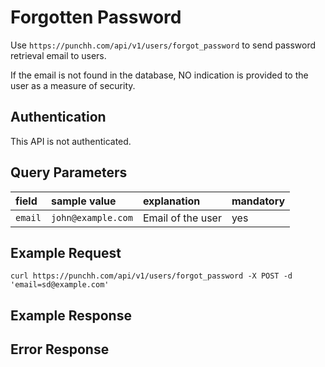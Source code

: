 # Forgotten Password

<p>Use <code>https://punchh.com/api/v1/users/forgot_password</code> to send password retrieval email to users.</p>
<p>If the email is not found in the database, NO indication is provided to the user as a measure of security.</p>
<h2><a aria-hidden="true" href="#authentication" class="anchor" id="user-content-authentication"><span class="octicon octicon-link"></span></a>Authentication</h2>
<p>This API is not authenticated.</p>
<h2><a aria-hidden="true" href="#query-parameters" class="anchor" id="user-content-query-parameters"><span class="octicon octicon-link"></span></a>Query Parameters</h2>
<table>
	<thead>
		<tr>
			<th align="left"><strong>field</strong></th>
			<th align="left"><strong>sample value</strong></th>
			<th align="left"><strong>explanation</strong></th>
			<th align="left"><strong>mandatory</strong></th>
		</tr>
	</thead>
	<tbody>
		<tr>
			<td align="left"><code>email</code></td>
			<td align="left"><code>john@example.com</code></td>
			<td align="left">Email of the user</td>
			<td align="left">yes</td>
		</tr>
	</tbody>
</table>
<h2><a aria-hidden="true" href="#example-request" class="anchor" id="user-content-example-request"><span class="octicon octicon-link"></span></a>Example Request</h2>
<p><code>curl https://punchh.com/api/v1/users/forgot_password -X POST -d 'email=sd@example.com'</code></p>
<h2><a aria-hidden="true" href="#example-response" class="anchor" id="user-content-example-response"><span class="octicon octicon-link"></span></a>Example Response</h2>
<h2><a aria-hidden="true" href="#error-response" class="anchor" id="user-content-error-response"><span class="octicon octicon-link"></span></a>Error Response</h2>